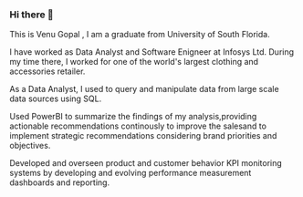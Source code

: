 ### Hi there 👋

This is Venu Gopal , I am a graduate from University of South Florida.

I have worked as Data Analyst and Software Enigneer at Infosys Ltd. During my time there, I worked for one of the world's largest clothing and accessories retailer.

As a Data Analyst,
I used to query and manipulate data from large scale data sources using SQL.

Used PowerBI to summarize the findings of my analysis,providing actionable recommendations continously to improve the salesand to implement strategic recommendations considering brand priorities and objectives.

Developed and overseen product and customer behavior KPI monitoring systems by developing and evolving performance measurement dashboards and reporting.



<!--
**vguddati/vguddati** is a ✨ _special_ ✨ repository because its `README.md` (this file) appears on your GitHub profile.

Here are some ideas to get you started:

- 🔭 I’m currently working on ...
- 🌱 I’m currently learning ...
- 👯 I’m looking to collaborate on ...
- 🤔 I’m looking for help with ...
- 💬 Ask me about ...
- 📫 How to reach me: ...
- 😄 Pronouns: ...
- ⚡ Fun fact: ...
-->
